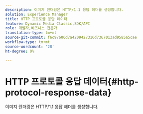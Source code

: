 ```yaml
---
description: 이미지 렌더링은 HTTP/1.1 응답 헤더를 생성합니다.
solution: Experience Manager
title: HTTP 프로토콜 응답 데이터
feature: Dynamic Media Classic,SDK/API
role: 개발자,비즈니스 전문가
translation-type: tm+mt
source-git-commit: f6c97606d7a4209427316d7367013ad9585a5cae
workflow-type: tm+mt
source-wordcount: '28'
ht-degree: 0%

---
```



# HTTP 프로토콜 응답 데이터{#http-protocol-response-data}

이미지 렌더링은 HTTP/1.1 응답 헤더를 생성합니다.

